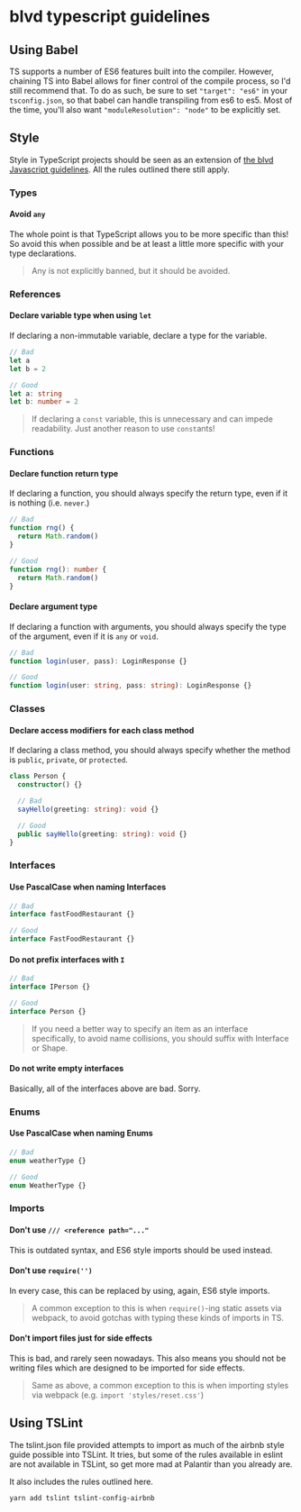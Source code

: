 # blvd typescript guidelines

## Using Babel

TS supports a number of ES6 features built into the compiler. However, chaining
TS into Babel allows for finer control of the compile process, so I'd still
recommend that. To do as such, be sure to set `"target": "es6"` in your
`tsconfig.json`, so that babel can handle transpiling from es6 to es5. Most of
the time, you'll also want `"moduleResolution": "node"` to be explicitly set.

## Style

Style in TypeScript projects should be seen as an extension of [the blvd
Javascript guidelines](../javascript/README.md). All the rules outlined
there still apply.

### Types

#### Avoid `any`

The whole point is that TypeScript allows you to be more specific than this! So
avoid this when possible and be at least a little more specific with your type
declarations.

> Any is not explicitly banned, but it should be avoided.

### References

#### Declare variable type when using `let`

If declaring a non-immutable variable, declare a type for the variable.

```typescript
// Bad
let a
let b = 2

// Good
let a: string
let b: number = 2
```

> If declaring a `const` variable, this is unnecessary and can impede
readability. Just another reason to use `const`ants!

### Functions

#### Declare function return type

If declaring a function, you should always specify the return type, even if it
is nothing (i.e. `never`.)

```typescript
// Bad
function rng() {
  return Math.random()
}

// Good
function rng(): number {
  return Math.random()
}
```

#### Declare argument type

If declaring a function with arguments, you should always specify the type of
the argument, even if it is `any` or `void`.

```typescript
// Bad
function login(user, pass): LoginResponse {}

// Good
function login(user: string, pass: string): LoginResponse {}
```

### Classes

#### Declare access modifiers for each class method

If declaring a class method, you should always specify whether the method is
`public`, `private`, or `protected`.

```typescript
class Person {
  constructor() {}

  // Bad
  sayHello(greeting: string): void {}

  // Good
  public sayHello(greeting: string): void {}
}
```

### Interfaces

#### Use PascalCase when naming Interfaces

```typescript
// Bad
interface fastFoodRestaurant {}

// Good
interface FastFoodRestaurant {}
```

#### Do not prefix interfaces with `I`

```typescript
// Bad
interface IPerson {}

// Good
interface Person {}
```

> If you need a better way to specify an item as an interface specifically, to
avoid name collisions, you should suffix with Interface or Shape.

#### Do not write empty interfaces

Basically, all of the interfaces above are bad. Sorry.

### Enums

#### Use PascalCase when naming Enums

```typescript
// Bad
enum weatherType {}

// Good
enum WeatherType {}
```

### Imports

#### Don't use `/// <reference path="..."`

This is outdated syntax, and ES6 style imports should be used instead.

#### Don't use `require('')`

In every case, this can be replaced by using, again, ES6 style imports.

> A common exception to this is when `require()`-ing static assets via webpack,
to avoid gotchas with typing these kinds of imports in TS.

#### Don't import files just for side effects

This is bad, and rarely seen nowadays. This also means you should not be writing
files which are designed to be imported for side effects.

> Same as above, a common exception to this is when importing styles via
webpack (e.g. `import 'styles/reset.css'`)

## Using TSLint

The tslint.json file provided attempts to import as much of the airbnb style
guide possible into TSLint. It tries, but some of the rules available in eslint
are not available in TSLint, so get more mad at Palantir than you already are.

It also includes the rules outlined here.

```bash
yarn add tslint tslint-config-airbnb
```
